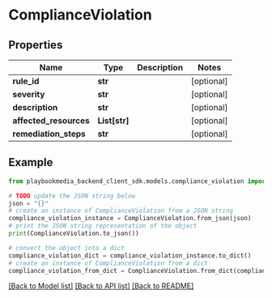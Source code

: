 # ComplianceViolation


## Properties

Name | Type | Description | Notes
------------ | ------------- | ------------- | -------------
**rule_id** | **str** |  | [optional] 
**severity** | **str** |  | [optional] 
**description** | **str** |  | [optional] 
**affected_resources** | **List[str]** |  | [optional] 
**remediation_steps** | **str** |  | [optional] 

## Example

```python
from playbookmedia_backend_client_sdk.models.compliance_violation import ComplianceViolation

# TODO update the JSON string below
json = "{}"
# create an instance of ComplianceViolation from a JSON string
compliance_violation_instance = ComplianceViolation.from_json(json)
# print the JSON string representation of the object
print(ComplianceViolation.to_json())

# convert the object into a dict
compliance_violation_dict = compliance_violation_instance.to_dict()
# create an instance of ComplianceViolation from a dict
compliance_violation_from_dict = ComplianceViolation.from_dict(compliance_violation_dict)
```
[[Back to Model list]](../README.md#documentation-for-models) [[Back to API list]](../README.md#documentation-for-api-endpoints) [[Back to README]](../README.md)


